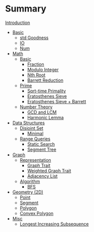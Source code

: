 # Summary

[Introduction](README.md)

- [Basic](./basic/README.md)
	- [std Goodness](./basic/std.md)
	- [IO](./basic/io.md)
	- [Num]()
- [Math](./math/README.md)
	- [Basic](./math/README_basic.md)
		- [Fraction]()
		- [Modulo Integer]()
		- [Nth Root](./math/nth_root.md)
		- [Barrett Reduction](./math/barrett.md)
	- [Prime](./math/README_prime.md)
		- [Sqrt-time Primality](./math/prime_simple.md)
		- [Eratosthenes Sieve]()
		- [Eratosthenes Sieve + Barrett]()
	- [Number Theory](./math/README_number.md)
		- [GCD and LCM]()
		- [Harmonic Lemma](./math/harmonic.md)
- [Data Structures](./ds/README.md)
	- [Disjoint Set](./ds/README_disjoint_set.md)
		- [Minimal](./ds/disjoint_set.md)
	- [Range Queries](./ds/README_range.md)
	    - [Static Search](./ds/static_search.md)
		- [Segment Tree]()
- [Graph](./graph/README.md)
	- [Representation](./graph/repr.md)
		- [Graph Trait](./graph/trait.md)
		- [Weighted Graph Trait](./graph/trait_weighted.md)
		- [Adjacency List](./graph/adj.md)
	- [Algorithm](./graph/README_algo.md)
		- [BFS](./graph/bfs.md)
- [Geometry (2D)](./geometry/README.md)
	- [Point]()
	- [Segment]()
	- [Polygon]()
	- [Convex Polygon]()
- [Misc](./misc/README.md)
	- [Longest Increasing Subsequence]()
